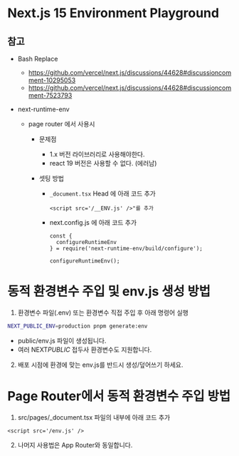 # Next.js 15 Environment Playground

## 참고

- Bash Replace

  - https://github.com/vercel/next.js/discussions/44628#discussioncomment-10295053
  - https://github.com/vercel/next.js/discussions/44628#discussioncomment-7523793

- next-runtime-env

  - page router 에서 사용시

    - 문제점
      - 1.x 버전 라이브러리로 사용해야한다.
      - react 19 버전은 사용할 수 없다. (에러남)
    - 셋팅 방법

      - `_document.tsx` Head 에 아래 코드 추가
        ```tsx
        <script src='/__ENV.js' />"를 추가
        ```
      - next.config.js 에 아래 코드 추가

        ```tsx
        const {
          configureRuntimeEnv
        } = require('next-runtime-env/build/configure');

        configureRuntimeEnv();
        ```

# 동적 환경변수 주입 및 env.js 생성 방법

1. 환경변수 파일(.env) 또는 환경변수 직접 주입 후 아래 명령어 실행

```sh
NEXT_PUBLIC_ENV=production pnpm generate:env
```

- public/env.js 파일이 생성됩니다.
- 여러 NEXT*PUBLIC* 접두사 환경변수도 지원합니다.

2. 배포 시점에 환경에 맞는 env.js를 반드시 생성/덮어쓰기 하세요.

# Page Router에서 동적 환경변수 주입 방법

1. src/pages/\_document.tsx 파일의 <Head> 내부에 아래 코드 추가

```tsx
<script src='/env.js' />
```

2. 나머지 사용법은 App Router와 동일합니다.
